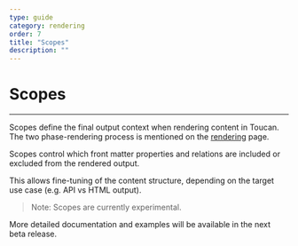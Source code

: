 ```yaml
---
type: guide
category: rendering
order: 7
title: "Scopes"
description: ""
---
```


# Scopes
---

Scopes define the final output context when rendering content in Toucan. The two phase-rendering process is mentioned on the [rendering](/docs/rendering/) page.

Scopes control which front matter properties and relations are included or excluded from the rendered output.

This allows fine-tuning of the content structure, depending on the target use case (e.g. API vs HTML output).

> Note: Scopes are currently experimental.

More detailed documentation and examples will be available in the next beta release.
